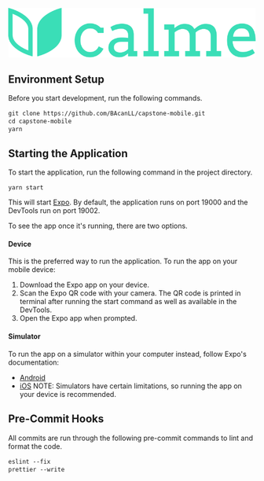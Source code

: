 ![Logo](assets/brand.png)
## Environment Setup
Before you start development, run the following commands.
```
git clone https://github.com/BAcanLL/capstone-mobile.git
cd capstone-mobile
yarn
```
## Starting the Application
To start the application, run the following command in the project directory.
```
yarn start
```
This will start [Expo](https://docs.expo.io/). By default, the application runs on port 19000 and the DevTools run on port 19002. 

To see the app once it's running, there are two options.

#### Device

This is the preferred way to run the application. To run the app on your mobile device:
1. Download the Expo app on your device.
2. Scan the Expo QR code with your camera. The QR code is printed in terminal after running the start command as well as available in the DevTools.
3. Open the Expo app when prompted.

#### Simulator

To run the app on a simulator within your computer instead, follow Expo's documentation:
* [Android](https://docs.expo.io/workflow/android-studio-emulator/)
* [iOS](https://docs.expo.io/workflow/ios-simulator/)
NOTE: Simulators have certain limitations, so running the app on your device is recommended.

## Pre-Commit Hooks
All commits are run through the following pre-commit commands to lint and format the code.
```
eslint --fix
prettier --write
```

